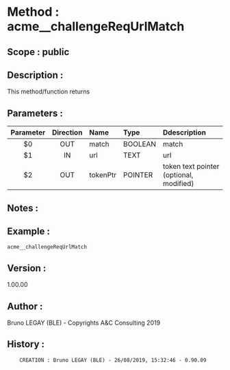 ﻿# **Method :** acme__challengeReqUrlMatch## **Scope :** public## **Description :** This method/function returns## **Parameters :** | Parameter | Direction | Name | Type | Ddescription | |:----:|:----:|:----|:----|:----| | $0 | OUT | match | BOOLEAN | match | | $1 | IN | url | TEXT | url | | $2 | OUT | tokenPtr | POINTER | token text pointer (optional, modified) | ## **Notes :** ## **Example :** ```acme__challengeReqUrlMatch```## **Version :** 1.00.00## **Author :** Bruno LEGAY (BLE) - Copyrights A&C Consulting 2019## **History :**          CREATION : Bruno LEGAY (BLE) - 26/08/2019, 15:32:46 - 0.90.09
